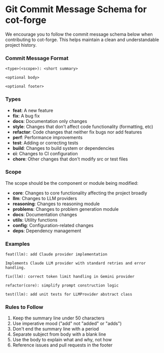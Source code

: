 # Git Commit Message Schema for cot-forge
We encourage you to follow the commit message schema below when contributing to cot-forge. This helps maintain a clean and understandable project history.

### Commit Message Format
```
<type>(<scope>): <short summary>

<optional body>

<optional footer>
```
### Types
* **feat**: A new feature
* **fix**: A bug fix
* **docs**: Documentation only changes
* **style**: Changes that don't affect code functionality (formatting, etc)
* **refactor**: Code changes that neither fix bugs nor add features
* **perf**: Performance improvements
* **test**: Adding or correcting tests
* **build**: Changes to build system or dependencies
* **ci**: Changes to CI configuration
* **chore**: Other changes that don't modify src or test files

### Scope
The scope should be the component or module being modified:

* **core**: Changes to core functionality affecting the project broadly
* **llm**: Changes to LLM providers
* **reasoning**: Changes to reasoning module
* **problems**: Changes to problem generation module
* **docs**: Documentation changes
* **utils**: Utility functions
* **config**: Configuration-related changes
* **deps**: Dependency management


### Examples
```
feat(llm): add Claude provider implementation

Implements Claude LLM provider with standard retries and error handling.
```

```
fix(llm): correct token limit handling in Gemini provider
```

```
refactor(core): simplify prompt construction logic
```

```
test(llm): add unit tests for LLMProvider abstract class
```

### Rules to Follow
1. Keep the summary line under 50 characters
2. Use imperative mood ("add" not "added" or "adds")
3. Don't end the summary line with a period
4. Separate subject from body with a blank line
5. Use the body to explain what and why, not how
6. Reference issues and pull requests in the footer
